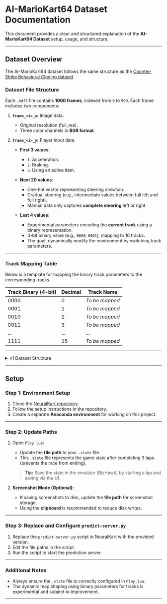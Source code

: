 # **AI-MarioKart64 Dataset Documentation**

This document provides a clear and structured explanation of the **AI-MarioKart64 Dataset** setup, usage, and structure.

---

## **Dataset Overview**
The AI-MarioKart64 dataset follows the same structure as the [Counter-Strike Behavioral Cloning dataset](https://github.com/TeaPearce/Counter-Strike_Behavioural_Cloning).  

### **Dataset File Structure**
Each `.hdf5` file contains **1000 frames**, indexed from `0` to `999`. Each frame includes two components:  

1. **`frame_<i>_x`:** Image data.  
    - Original resolution (full_res).  
    - Three color channels in **BGR format**.  

2. **`frame_<i>_y`:** Player input data.  
    - **First 3 values**:  
        - `1`: Acceleration.  
        - `2`: Braking.  
        - `3`: Using an active item.  

    - **Next 20 values**:  
        - One-hot vector representing steering direction.  
        - Gradual steering (e.g., intermediate values between full left and full right).  
        - Manual data only captures **complete steering** left or right.

    - **Last 4 values**:  
        - Experimental parameters encoding the **current track** using a binary representation.  
        - 4-bit binary value (e.g., `0000`, `0001`), mapping to 16 tracks.  
        - The goal: dynamically modify the environment by switching track parameters.  

---

### **Track Mapping Table**
Below is a template for mapping the binary track parameters to the corresponding tracks.  

| **Track Binary (4-bit)** | **Decimal** | **Track Name**        |
|--------------------------|-------------|-----------------------|
| 0000                     | 0           | *To be mapped*        |
| 0001                     | 1           | *To be mapped*        |
| 0010                     | 2           | *To be mapped*        |
| 0011                     | 3           | *To be mapped*        |
| ...                      | ...         | ...                   |
| 1111                     | 15          | *To be mapped*        |

---

<details>
    <summary>v1 Dataset Structure</summary>

    In version 1 of the dataset, only **steering data** was captured.  

    - **`frame_<i>_y` structure**: A 20-length one-hot vector for steering direction.  
        - `[1, 0, 0, ..., 0]` → Steer Left (`-1.0`).  
        - `[0, ..., 0, 1]` → Steer Right (`1.0`).  
        - Intermediate positions represent **progressive steering** (e.g., no steer = `0` in the middle).  

</details>

---

## **Setup**

### **Step 1: Environment Setup**
1. Clone the [NeuralKart repository](https://github.com/rameshvarun/NeuralKart).  
2. Follow the setup instructions in the repository.  
3. Create a separate **Anaconda environment** for working on this project.  

---

### **Step 2: Update Paths**
1. Open `Play.lua`:  
   - Update the **file path** to your `.state` file.  
   - This `.state` file represents the game state after completing 3 laps (prevents the race from ending).  

   > **Tip:** Save the state in the emulator (BizHawk) by starting a lap and saving via the UI.  

2. **Screenshot Mode (Optional):**  
   - If saving screenshots to disk, update the **file path** for screenshot storage.  
   - Using the **clipboard** is recommended to reduce disk writes.  

---

### **Step 3: Replace and Configure `predict-server.py`**
1. Replace the `predict-server.py` script in NeuralKart with the provided version.  
2. Edit the file paths in the script.  
3. Run the script to start the prediction server.  

---

### **Additional Notes**
- Always ensure the `.state` file is correctly configured in `Play.lua`.  
- The dynamic map shaping using binary parameters for tracks is experimental and subject to improvement.  

---
